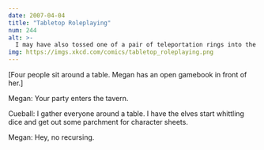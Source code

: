 ```yaml
---
date: 2007-04-04
title: "Tabletop Roleplaying"
num: 244
alt: >-
  I may have also tossed one of a pair of teleportation rings into the ocean, with interesting results.
img: https://imgs.xkcd.com/comics/tabletop_roleplaying.png
---
```

[Four people sit around a table. Megan has an open gamebook in front of her.]

Megan: Your party enters the tavern.

Cueball: I gather everyone around a table. I have the elves start whittling dice and get out some parchment for character sheets.

Megan: Hey, no recursing.